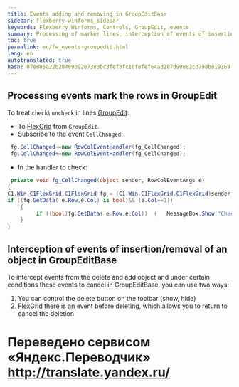 ```yaml
--- 
title: Events adding and removing in GroupEditBase 
sidebar: flexberry-winforms_sidebar 
keywords: Flexberry Winforms, Controls, GroupEdit, events 
summary: Processing of marker lines, interception of events of insertion and deletion of rows 
toc: true 
permalink: en/fw_events-groupedit.html 
lang: en 
autotranslated: true 
hash: 07e805a22b28489b9287383bc3fef3fc10f8fef64ad287d90882cd798b819169 
--- 
```


## Processing events mark the rows in GroupEdit 

To treat `check`\ `uncheck` in lines [GroupEdit](fw_group-edit.html): 

* To [FlexGrid](fw_flex-grid.html) from `GroupEdit`. 
* Subscribe to the event `CellChanged`: 

```csharp
 fg.CellChanged-=new RowColEventHandler(fg_CellChanged); 
 fg.CellChanged+=new RowColEventHandler(fg_CellChanged); 
``` 

* In the handler to check: 

```csharp
 private void fg_CellChanged(object sender, RowColEventArgs e)
{ 
C1.Win.C1FlexGrid.C1FlexGrid fg = (C1.Win.C1FlexGrid.C1FlexGrid)sender; 
if ((fg.GetData( e.Row,e.Col) is bool)&& (e.Col==1)) 
    { 
         if ((bool)fg.GetData( e.Row,e.Col))  {   MessageBox.Show("Checked!");    }  else   {   MessageBox.Show("UnChecked!");    } 
    }
}
``` 

## Interception of events of insertion/removal of an object in GroupEditBase 

To intercept events from the delete and add object and under certain conditions these events to cancel in GroupEditBase, you can use two ways: 

1. You can control the delete button on the toolbar (show, hide) 
2. [FlexGrid](fw_flex-grid.html) there is an event before deleting, which allows you to return to cancel the deletion 



 # Переведено сервисом «Яндекс.Переводчик» http://translate.yandex.ru/